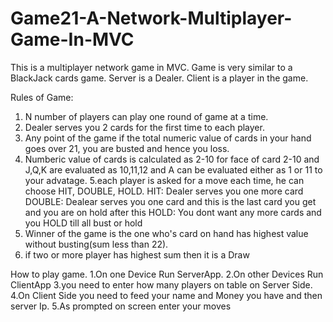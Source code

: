 # Game21-A-Network-Multiplayer-Game-In-MVC

This is a multiplayer network game in MVC.
Game is very similar to a BlackJack cards game.
Server is a Dealer.
Client is a player in the game.

Rules of Game:
1. N number of players can play one round of game at a time.
2. Dealer serves you 2 cards for the first time to each player.
3. Any point of the game if the total numeric value of cards in your hand goes over 21, you are busted and hence you loss.
4. Numberic value of cards is calculated as 2-10 for face of card 2-10 and J,Q,K are evaluated as 10,11,12 and
A can be evaluated either as 1 or 11 to your advatage.
5.each player is asked for a move each time, he can choose HIT, DOUBLE, HOLD.
HIT: Dealer serves you one more card
DOUBLE: Dealear serves you one card and this is the last card you get and you are on hold after this
HOLD: You dont want any more cards and you HOLD till all bust or hold
6. Winner of the game is the one who's card on hand has highest value without busting(sum less than 22).
7. if two or more player has highest sum then it is a Draw

How to play game.
1.On one Device Run ServerApp.
2.On other Devices Run ClientApp
3.you need to enter how many players on table on Server Side.
4.On Client Side you need to feed your name and Money you have and then server Ip.
5.As prompted on screen enter your moves
